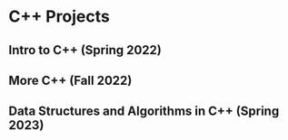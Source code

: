 # C++ Projects
## Intro to C++ (Spring 2022)
## More C++ (Fall 2022)
## Data Structures and Algorithms in C++ (Spring 2023)
